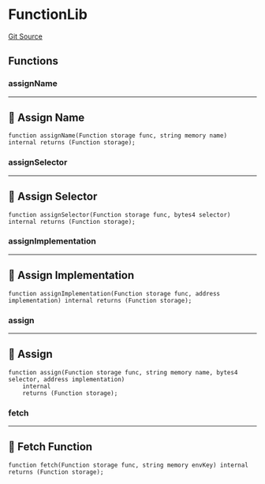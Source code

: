 # FunctionLib
[Git Source](https://github.com/metacontract/mc/blob/20954f1387efa0bc72b42d3e78a22f9f845eebbd/src/devkit/core/Function.sol)


## Functions
### assignName

--------------------
📛 Assign Name
----------------------


```solidity
function assignName(Function storage func, string memory name) internal returns (Function storage);
```

### assignSelector

------------------------
🎯 Assign Selector
--------------------------


```solidity
function assignSelector(Function storage func, bytes4 selector) internal returns (Function storage);
```

### assignImplementation

------------------------------
🎨 Assign Implementation
--------------------------------


```solidity
function assignImplementation(Function storage func, address implementation) internal returns (Function storage);
```

### assign

---------------
🌈 Assign
-----------------


```solidity
function assign(Function storage func, string memory name, bytes4 selector, address implementation)
    internal
    returns (Function storage);
```

### fetch

-----------------------
📨 Fetch Function
-------------------------


```solidity
function fetch(Function storage func, string memory envKey) internal returns (Function storage);
```

